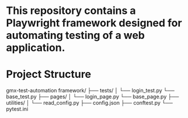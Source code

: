 # This repository contains a Playwright framework designed for automating testing of a web application.

# Project Structure

gmx-test-automation framework/
├── tests/
│   └── login_test.py
    └── base_test.py
├── pages/
│   └── login_page.py
    └── base_page.py
├── utilities/
│   └── read_config.py
├── config.json
├── conftest.py
└── pytest.ini
